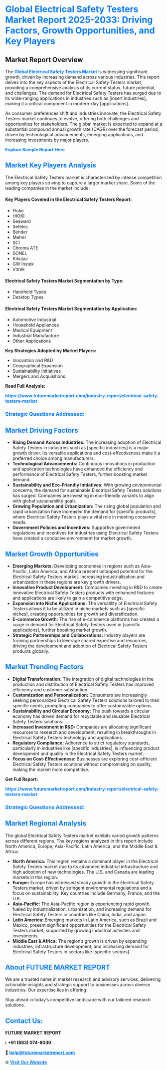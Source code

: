 <h1 style="color: #007BFF;">Global Electrical Safety Testers Market Report 2025-2033: Driving Factors, Growth Opportunities, and Key Players</h1>

<section id="overview">
<h2>Market Report Overview</h2>
<p>The <a href="https://www.futuremarketreport.com/industry-report/electrical-safety-testers-market" style="color: #007BFF; text-decoration: none;"><strong>Global Electrical Safety Testers Market</strong></a> is witnessing significant growth, driven by increasing demand across various industries. This report delves into the key aspects of the Electrical Safety Testers market, providing a comprehensive analysis of its current status, future potential, and challenges. The demand for Electrical Safety Testers has surged due to its wide-ranging applications in industries such as [insert industries], making it a critical component in modern-day [applications].</p>
<p>As consumer preferences shift and industries innovate, the Electrical Safety Testers market continues to evolve, offering both challenges and opportunities for stakeholders. The global market is expected to expand at a substantial compound annual growth rate (CAGR) over the forecast period, driven by technological advancements, emerging applications, and increasing investments by major players.</p>
</section>

<section id="overview">
<p><a href="https://www.futuremarketreport.com/request-sample/reportId=96687" style="color: #007BFF; text-decoration: none;"><strong>Explore Sample Report Here</strong></a></p>
</section>

<section id="key-players">
<h2 style="color: #007BFF;">Market Key Players Analysis</h2>
<p>The Electrical Safety Testers market is characterized by intense competition among key players striving to capture a larger market share. Some of the leading companies in the market include:</p>
<h4>Key Players Covered in the Electrical Safety Testers Report:</h4>
<ul><li>Fluke</li><li>HIOKI</li><li>Seaward</li><li>Sefelec</li><li>Bender</li><li>Metrel</li><li>SCI</li><li>Chroma ATE</li><li>SONEL</li><li>Kikusui</li><li>GW Instek</li><li>Vitrek</li></ul>
<h4>Electrical Safety Testers Market Segmentation by Type:</h4>
<ul><li>Handheld Types</li><li>Desktop Types</li></ul>

<h4>Electrical Safety Testers Market Segmentation by Application:</h4>
<ul><li>Automotive Industrial</li><li>Household Appliances</li><li>Medical Equipment</li><li>Industrial Manufacture</li><li>Other Applications</li></ul>
<p><strong>Key Strategies Adopted by Market Players:</strong></p>
<ul>
<li>Innovation and R&D</li>
<li>Geographical Expansion</li>
<li>Sustainability Initiatives</li>
<li>Mergers and Acquisitions</li>
</ul>
</section>

<section>
<p><strong>Read Full Analysis: </strong></p><a href="https://www.futuremarketreport.com/industry-report/electrical-safety-testers-market" style="color: #007BFF; text-decoration: none;"><strong>https://www.futuremarketreport.com/industry-report/electrical-safety-testers-market</strong></a>
<h3 style="color: #007BFF;">Strategic Questions Addressed:</h3>
</section>

<section id="driving-factors">
<h2 style="color: #007BFF;">Market Driving Factors</h2>
<ul>
<li><strong>Rising Demand Across Industries:</strong> The increasing adoption of Electrical Safety Testers in industries such as [specific industries] is a major growth driver. Its versatile applications and cost-effectiveness make it a preferred choice among manufacturers.</li>
<li><strong>Technological Advancements:</strong> Continuous innovations in production and application technologies have enhanced the efficiency and performance of Electrical Safety Testers, further boosting market demand.</li>
<li><strong>Sustainability and Eco-Friendly Initiatives:</strong> With growing environmental concerns, the demand for sustainable Electrical Safety Testers solutions has surged. Companies are investing in eco-friendly variants to align with global sustainability goals.</li>
<li><strong>Growing Population and Urbanization:</strong> The rising global population and rapid urbanization have increased the demand for [specific products], where Electrical Safety Testers plays a vital role in meeting consumer needs.</li>
<li><strong>Government Policies and Incentives:</strong> Supportive government regulations and incentives for industries using Electrical Safety Testers have created a conducive environment for market growth.</li>
</ul>
</section>

<section id="growth-opportunities">
<h2 style="color: #007BFF;">Market Growth Opportunities</h2>
<ul>
<li><strong>Emerging Markets:</strong> Developing economies in regions such as Asia-Pacific, Latin America, and Africa present untapped potential for the Electrical Safety Testers market. Increasing industrialization and urbanization in these regions are key growth drivers.</li>
<li><strong>Innovative Product Development:</strong> Companies investing in R&D to create innovative Electrical Safety Testers products with enhanced features and applications are likely to gain a competitive edge.</li>
<li><strong>Expansion into Niche Applications:</strong> The versatility of Electrical Safety Testers allows it to be utilized in niche markets such as [specific niches], creating opportunities for growth and diversification.</li>
<li><strong>E-commerce Growth:</strong> The rise of e-commerce platforms has created a surge in demand for Electrical Safety Testers used in [specific applications], further boosting market growth.</li>
<li><strong>Strategic Partnerships and Collaborations:</strong> Industry players are forming partnerships to leverage shared expertise and resources, driving the development and adoption of Electrical Safety Testers products globally.</li>
</ul>
</section>

<section id="trending-factors">
<h2 style="color: #007BFF;">Market Trending Factors</h2>
<ul>
<li><strong>Digital Transformation:</strong> The integration of digital technologies in the production and distribution of Electrical Safety Testers has improved efficiency and customer satisfaction.</li>
<li><strong>Customization and Personalization:</strong> Consumers are increasingly seeking personalized Electrical Safety Testers solutions tailored to their specific needs, prompting companies to offer customizable options.</li>
<li><strong>Sustainability and Circular Economy:</strong> The push towards a circular economy has driven demand for recyclable and reusable Electrical Safety Testers solutions.</li>
<li><strong>Increased Investment in R&D:</strong> Companies are allocating significant resources to research and development, resulting in breakthroughs in Electrical Safety Testers technology and applications.</li>
<li><strong>Regulatory Compliance:</strong> Adherence to strict regulatory standards, particularly in industries like [specific industries], is influencing product development and quality in the Electrical Safety Testers market.</li>
<li><strong>Focus on Cost-Effectiveness:</strong> Businesses are exploring cost-efficient Electrical Safety Testers solutions without compromising on quality, making the market more competitive.</li>
</ul>
</section>

<section>
<p><strong>Get Full Report: </strong></p><a href="https://www.futuremarketreport.com/industry-report/electrical-safety-testers-market" style="color: #007BFF; text-decoration: none;"><strong>https://www.futuremarketreport.com/industry-report/electrical-safety-testers-market</strong></a>
<h3 style="color: #007BFF;">Strategic Questions Addressed:</h3>
</section>


<section id="regional-analysis">
<h2 style="color: #007BFF;">Market Regional Analysis</h2>
<p>The global Electrical Safety Testers market exhibits varied growth patterns across different regions. The key regions analyzed in this report include North America, Europe, Asia-Pacific, Latin America, and the Middle East & Africa:</p>
<ul>
<li><strong>North America:</strong> This region remains a dominant player in the Electrical Safety Testers market due to its advanced industrial infrastructure and high adoption of new technologies. The U.S. and Canada are leading markets in this region.</li>
<li><strong>Europe:</strong> Europe has witnessed steady growth in the Electrical Safety Testers market, driven by stringent environmental regulations and a focus on sustainability. Key countries include Germany, France, and the U.K.</li>
<li><strong>Asia-Pacific:</strong> The Asia-Pacific region is experiencing rapid growth, fueled by industrialization, urbanization, and increasing demand for Electrical Safety Testers in countries like China, India, and Japan.</li>
<li><strong>Latin America:</strong> Emerging markets in Latin America, such as Brazil and Mexico, present significant opportunities for the Electrical Safety Testers market, supported by growing industrial activities and investments.</li>
<li><strong>Middle East & Africa:</strong> The region’s growth is driven by expanding industries, infrastructure development, and increasing demand for Electrical Safety Testers in sectors like [specific sectors].</li>
</ul>
</section>

<footer>
<h2 style="color: #007BFF;">About FUTURE MARKET REPORT</h2>
<p>We are a trusted name in market research and advisory services, delivering actionable insights and strategic support to businesses across diverse industries. Our expertise lies in offering:</p>

<p>Stay ahead in today’s competitive landscape with our tailored research solutions.</p>

<h2 style="color: #007BFF;">Contact Us:</h2>
<p><strong>FUTURE MARKET REPORT</strong></p>
<p>📞 <strong>+91 (883) 074-8030</strong></p>
<p>📧 <strong><a href="mailto:help@futuremarketreport.com" style="color: #007BFF;">help@futuremarketreport.com</a></strong></p>
<p>🌐 <strong><a href="https://www.futuremarketreport.com/" style="color: #007BFF;">Visit Our Website</a></strong></p>
</footer>